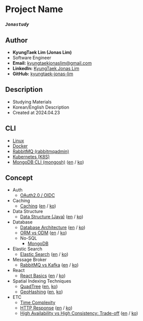 # Project Name
### *`Jonastudy`*

## Author
- **KyungTaek Lim (Jonas Lim)**
- Software Engineer
- **Email:** kyungtaekjonaslim@gmail.com
- **LinkedIn:** [KyungTaek Jonas Lim](https://www.linkedin.com/in/kyungtaek-jonas-lim)
- **GitHub:** [kyungtaek-jonas-lim](https://github.com/kyungtaek-jonas-lim)

## Description
- Studying Materials
- Korean/English Description
- Created at 2024.04.23

## CLI
- [Linux](https://github.com/kyungtaek-jonas-lim/jonastudy/blob/main/cli/linux_cli.txt)
- [Docker](https://github.com/kyungtaek-jonas-lim/jonastudy/blob/main/cli/docker_cli.txt)
- [RabbitMQ (rabbitmqadmin)](https://github.com/kyungtaek-jonas-lim/jonastudy/blob/main/cli/rabbitmqadmin_cli.txt)
- [Kubernetes (K8S)](https://github.com/kyungtaek-jonas-lim/jonastudy/blob/main/cli/kubernetes_cli.txt)
- [MongoDB CLI (mongosh)](https://github.com/kyungtaek-jonas-lim/jonastudy/blob/main/cli/mongodb_cli_en.md) ([en](https://github.com/kyungtaek-jonas-lim/jonastudy/blob/main/cli/mongodb_cli_en.md) / [ko](https://github.com/kyungtaek-jonas-lim/jonastudy/blob/main/cli/mongodb_cli_ko.md))

## Concept
- Auth
    - [OAuth2.0 / OIDC](https://github.com/kyungtaek-jonas-lim/jonastudy/blob/main/concept/auth/OAuth2.0_OIDC/OAuth2.0_OIDC.md)
- Caching
    - [Caching](https://github.com/kyungtaek-jonas-lim/jonastudy/blob/main/concept/caching/caching_en.md) ([en](https://github.com/kyungtaek-jonas-lim/jonastudy/blob/main/concept/caching/caching_en.md) / [ko](https://github.com/kyungtaek-jonas-lim/jonastudy/blob/main/concept/caching/caching_ko.md))
- Data Structure
    - [Data Structure (Java)](https://github.com/kyungtaek-jonas-lim/jonastudy/blob/main/concept/data_structure/data_structure_java_en.md) ([en](https://github.com/kyungtaek-jonas-lim/jonastudy/blob/main/concept/data_structure/data_structure_java_en.md) / [ko](https://github.com/kyungtaek-jonas-lim/jonastudy/blob/main/concept/data_structure/data_structure_java_ko.md))
- Database
    - [Database Architecture](https://github.com/kyungtaek-jonas-lim/jonastudy/blob/main/concept/database/database_architecture_en.md) ([en](https://github.com/kyungtaek-jonas-lim/jonastudy/blob/main/concept/database/database_architecture_en.md) / [ko](https://github.com/kyungtaek-jonas-lim/jonastudy/blob/main/concept/database/database_architecture_ko.md))
    - [ORM vs ODM](https://github.com/kyungtaek-jonas-lim/jonastudy/blob/main/concept/database/orm_odm/orm_odm_en.md) ([en](https://github.com/kyungtaek-jonas-lim/jonastudy/blob/main/concept/database/orm_odm/orm_odm_en.md) / [ko](https://github.com/kyungtaek-jonas-lim/jonastudy/blob/main/concept/database/orm_odm/orm_odm_ko.md))
    - No-SQL
        - [MongoDB](https://github.com/kyungtaek-jonas-lim/jonastudy/blob/main/concept/database/no_sql/mongodb/mongodb_index.md)
- Elastic Search
    - [Elastic Search](https://github.com/kyungtaek-jonas-lim/jonastudy/blob/main/concept/elasticsearch/elasticsearch_en.md) ([en](https://github.com/kyungtaek-jonas-lim/jonastudy/blob/main/concept/elasticsearch/elasticsearch_en.md) / [ko](https://github.com/kyungtaek-jonas-lim/jonastudy/blob/main/concept/elasticsearch/elasticsearch_ko.md))
- Message Broker
    - [RabbitMQ vs Kafka](https://github.com/kyungtaek-jonas-lim/jonastudy/blob/main/concept/message_broker/rabbitmq_kafka_difference_en.md)  ([en](https://github.com/kyungtaek-jonas-lim/jonastudy/blob/main/concept/message_broker/rabbitmq_kafka_difference_en.md) / [ko](https://github.com/kyungtaek-jonas-lim/jonastudy/blob/main/concept/message_broker/rabbitmq_kafka_difference_ko.md))
- React
    - [React Basics](https://github.com/kyungtaek-jonas-lim/jonastudy/blob/main/concept/react/react_basics_en.md)  ([en](https://github.com/kyungtaek-jonas-lim/jonastudy/blob/main/concept/react/react_basics_en.md) / [ko](https://github.com/kyungtaek-jonas-lim/jonastudy/blob/main/concept/react/react_basics_ko.md))
- Spatial Indexing Techniques
    - [QuadTree](https://github.com/kyungtaek-jonas-lim/jonastudy/blob/main/concept/spatial_indexing_techniques/quadtree_en.md) ([en](https://github.com/kyungtaek-jonas-lim/jonastudy/blob/main/concept/spatial_indexing_techniques/quadtree_en.md), [ko](https://github.com/kyungtaek-jonas-lim/jonastudy/blob/main/concept/spatial_indexing_techniques/quadtree_ko.md))
    - [GeoHashing](https://github.com/kyungtaek-jonas-lim/jonastudy/blob/main/concept/spatial_indexing_techniques/geohashing_en.md) ([en](https://github.com/kyungtaek-jonas-lim/jonastudy/blob/main/concept/spatial_indexing_techniques/geohashing_en.md), [ko](https://github.com/kyungtaek-jonas-lim/jonastudy/blob/main/concept/spatial_indexing_techniques/geohashing_ko.md))
- ETC
    - [Time Complexity](https://github.com/kyungtaek-jonas-lim/jonastudy/blob/main/concept/time_complexity/time_complexity.md)
    - [HTTP Response](https://github.com/kyungtaek-jonas-lim/jonastudy/blob/main/concept/http/http_response_status_code_en.md) ([en](https://github.com/kyungtaek-jonas-lim/jonastudy/blob/main/concept/http/http_response_status_code_en.md) / [ko](https://github.com/kyungtaek-jonas-lim/jonastudy/blob/main/concept/http/http_response_status_code_ko.md))
    - [High Availability vs High Consistency: Trade-off](https://github.com/kyungtaek-jonas-lim/jonastudy/blob/main/concept/availability_consistency/high_availability_vs_high_consistency_tradeoff_en.md) ([en](https://github.com/kyungtaek-jonas-lim/jonastudy/blob/main/concept/availability_consistency/high_availability_vs_high_consistency_tradeoff_en.md) / [ko](https://github.com/kyungtaek-jonas-lim/jonastudy/blob/main/concept/availability_consistency/high_availability_vs_high_consistency_tradeoff_ko.md))